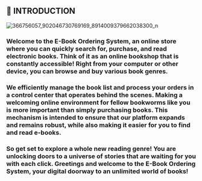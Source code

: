 ## :ledger: **INTRODUCTION**
![366756057_902046730769169_8914009379662038300_n](https://github.com/jonnelmlique/BookHub-Group5/assets/145885184/2c445166-29cb-4472-8f93-06b019eee503)
### Welcome to the E-Book Ordering System, an online store where you can quickly search for, purchase, and read electronic books. Think of it as an online bookshop that is constantly accessible! Right from your computer or other device, you can browse and buy various book genres.

### We efficiently manage the book list and process your orders in a control center that operates behind the scenes. Making a welcoming online environment for fellow bookworms like you is more important than simply purchasing books. This mechanism is intended to ensure that our platform expands and remains robust, while also making it easier for you to find and read e-books.

### So get set to explore a whole new reading genre! You are unlocking doors to a universe of stories that are waiting for you with each click. Greetings and welcome to the E-Book Ordering System, your digital doorway to an unlimited world of books!

